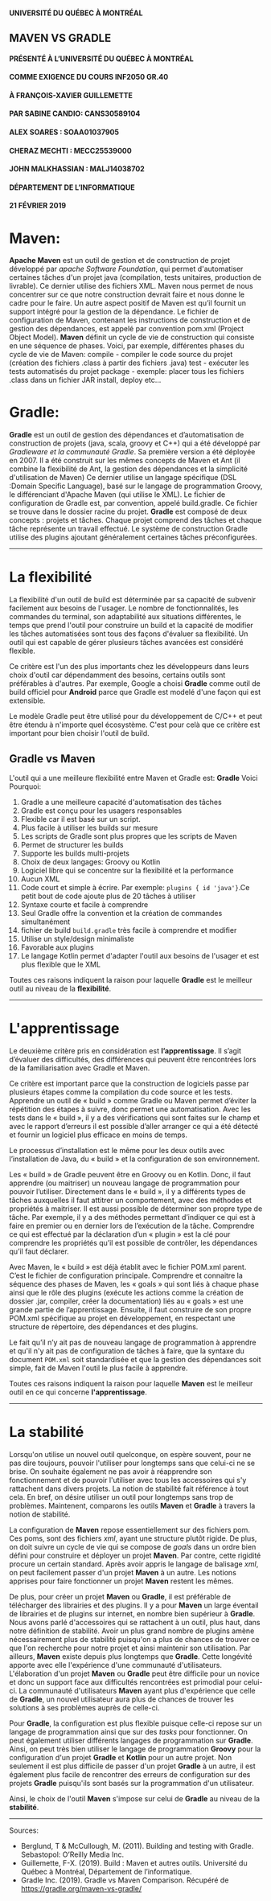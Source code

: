 #### UNIVERSITÉ DU QUÉBEC À MONTRÉAL



## MAVEN VS GRADLE



#### PRÉSENTÉ À L’UNIVERSITÉ DU QUÉBEC À MONTRÉAL
#### COMME EXIGENCE DU COURS INF2050 GR.40



#### À FRANÇOIS-XAVIER GUILLEMETTE


#### PAR SABINE CANDIO: CANS30589104 
#### ALEX SOARES : SOAA01037905 
#### CHERAZ MECHTI : MECC25539000
#### JOHN MALKHASSIAN : MALJ14038702

#### DÉPARTEMENT DE L’INFORMATIQUE
#### 21 FÉVRIER 2019


# Maven:
**Apache Maven** est un outil de gestion et de construction de projet développé
par *apache Software Foundation*, qui permet d'automatiser certaines tâches d'un projet java (compilation,
tests unitaires, production de livrable). Ce dernier utilise des fichiers XML.
Maven nous permet de nous concentrer sur ce que notre construction devrait faire et
nous donne le cadre pour le faire.
Un autre aspect positif de Maven est qu’il fournit un support intégré pour la gestion
de la dépendance.
Le fichier de configuration de Maven, contenant les instructions de construction et de gestion des dépendances, 
est appelé par convention pom.xml (Project Object Model).
**Maven** définit un cycle de vie de construction qui consiste en une séquence de phases.
Voici, par exemple, différentes phases du cycle de vie de Maven:
compile - compiler le code source du projet (création des fichiers .class à partir des fichiers .java)
test - exécuter les tests automatisés du projet
package - exemple: placer tous les fichiers .class dans un fichier JAR
install, deploy etc...

# Gradle:
**Gradle** est un outil de gestion des dépendances et d’automatisation de construction de projets
(java, scala, groovy et C++) qui a été développé par *Gradleware et la communauté Gradle*. Sa première version a été déployée en 2007. 
Il a été construit sur les mêmes concepts de Maven et Ant (il combine la flexibilité de Ant,
la gestion des dépendances et la simplicité d'utilisation de Maven)
Ce dernier utilise un langage spécifique (DSL :Domain Specific Language),
basé sur le langage de programmation Groovy, le différenciant d'Apache Maven (qui utilise le XML). 
Le fichier de configuration de Gradle est, par convention, appelé build.gradle. Ce fichier se trouve dans le dossier racine du projet.
**Gradle** est composé de deux concepts : projets et tâches. Chaque projet comprend des tâches et chaque tâche représente un travail effectué.
Le système de construction Gradle utilise des plugins ajoutant généralement certaines tâches préconfigurées.

---

# La flexibilité

La flexibilité d'un outil de build est déterminée par sa capacité de subvenir facilement aux besoins de l'usager. Le nombre de fonctionnalités, les commandes du terminal, son adaptabilité aux situations différentes, le temps que prend l'outil pour construire un build et la capacité de modifier les tâches automatisées sont tous des façons d'évaluer sa flexibilité. Un outil qui est capable de gérer plusieurs tâches avancées est considéré flexible.

Ce critère est l'un des plus importants chez les développeurs dans leurs choix d'outil car dépendamment des besoins, certains outils sont préférables à d'autres.
Par exemple, Google a choisi **Gradle** comme outil de build officiel pour **Android** parce que Gradle est modelé d'une façon qui est extensible.

Le modèle Gradle peut être utilisé pour du développement de C/C++ et peut être étendu à n'importe quel écosystème. C'est pour celà que ce critère est important pour bien choisir l'outil de build.

## Gradle vs Maven
L'outil qui a une meilleure flexibilité entre Maven et Gradle est:  **Gradle**
Voici Pourquoi:

1.  Gradle a une meilleure capacité d'automatisation des tâches
2.  Gradle est conçu pour les usagers responsables
3.  Flexible car il est basé sur un script.
4.  Plus facile à utiliser les builds sur mesure
5.  Les scripts de Gradle sont plus propres que les scripts de Maven
6.  Permet de structurer les builds
7.  Supporte les builds multi-projets
8.  Choix de deux langages: Groovy ou Kotlin
9.  Logiciel libre qui se concentre sur la flexibilité et la performance
10. Aucun XML
11. Code court et simple à écrire. Par exemple: `plugins { id 'java'}`.Ce petit bout de code ajoute plus de 20 tâches à utiliser
12. Syntaxe courte et facile à comprendre
13. Seul Gradle offre la convention et la création de commandes simultanément
14. fichier de build `build.gradle` très facile à comprendre et modifier
15. Utilise un style/design minimaliste
16. Favorable aux plugins
17. Le langage Kotlin permet d'adapter l'outil aux besoins de l'usager et est plus flexible que le XML

Toutes ces raisons indiquent la raison pour laquelle **Gradle** est le meilleur outil au niveau de la **flexibilité**.

---
# L'apprentissage

Le deuxième critère pris en considération est **l’apprentissage**. Il s’agit d’évaluer des difficultés, des différences qui peuvent être rencontrées lors de la familiarisation avec Gradle et Maven.

Ce critère est important parce que la construction de logiciels passe par plusieurs étapes comme la compilation du code source et les tests. Apprendre un outil de « build » comme Gradle ou Maven permet d’éviter la répétition des étapes à suivre, donc permet une automatisation. Avec les tests dans le « build », il y a des vérifications qui sont faites sur le champ et avec le rapport d’erreurs il est possible d’aller arranger ce qui a été détecté et fournir un logiciel plus efficace en moins de temps.

Le processus d’installation est le même pour les deux outils avec l’installation de Java, du « build » et la configuration de son environnement.

Les « build » de Gradle peuvent être en Groovy ou en Kotlin. Donc, il faut apprendre (ou maitriser) un nouveau langage de programmation pour pouvoir l’utiliser. Directement dans le « build », il y a différents types de tâches auxquelles il faut attitrer un comportement, avec des méthodes et propriétés à maitriser. Il est aussi possible de déterminer son propre type de tâche. Par exemple, il y a des méthodes permettant d’indiquer ce qui est à faire en premier ou en dernier lors de l’exécution de la tâche. Comprendre ce qui est effectué par la déclaration d’un « plugin » est la clé pour comprendre les propriétés qu’il est possible de contrôler, les dépendances qu’il faut déclarer.

Avec Maven, le « build » est déjà établit avec le fichier POM.xml parent. C’est le fichier de configuration principale. Comprendre et connaitre la séquence des phases de Maven, les « goals » qui sont liés à chaque phase ainsi que le rôle des plugins (exécute les actions comme la création de dossier .jar, compiler, créer la documentation) liés au « goals » est une grande partie de l’apprentissage. Ensuite, il faut construire de son propre POM.xml spécifique au projet en développement, en respectant une structure de répertoire, des dépendances et des plugins.

Le fait qu’il n’y ait pas de nouveau langage de programmation à apprendre et qu'il n'y ait pas de configuration de tâches à faire, que la syntaxe du document `POM.xml` soit standardisée et que la gestion des dépendances soit simple, fait de Maven l'outil le plus facile à apprendre.

Toutes ces raisons indiquent la raison pour laquelle **Maven** est le meilleur outil en ce qui concerne **l'apprentissage**.

---

# La stabilité

Lorsqu'on utilise un nouvel outil quelconque, on espère souvent, pour ne pas dire toujours, pouvoir l'utiliser pour
longtemps sans que celui-ci ne se brise. On souhaite également ne pas avoir à réapprendre son fonctionnement et de
pouvoir l'utiliser avec tous les accessoires qui s'y rattachent dans divers projets. La notion de stabilité fait
référence à tout cela. En bref, on désire utiliser un outil pour longtemps sans trop de problèmes.
Maintenent, comparons les outils **Maven** et **Gradle** à travers la notion de stabilité.

La configuration de **Maven** repose essentiellement sur des fichiers pom. Ces poms, sont des fichiers *xml*,
ayant une structure plutôt rigide. De plus, on doit suivre un cycle de vie qui se compose de *goals* dans un ordre
bien défini pour construire et déployer un projet **Maven**. Par contre, cette rigidité procure un certain
standard. Après avoir appris le langage de balisage *xml*, on peut facilement passer d'un projet **Maven** à
un autre. Les notions apprises pour faire fonctionner un projet **Maven** restent les mêmes.

De plus, pour créer un projet **Maven** ou **Gradle**, il est préférable de télécharger des librairies et des
plugins. Il y a pour **Maven** un large éventail de librairies et de plugins sur internet, en nombre bien
supérieur à **Gradle**. Nous avons parlé d'accessoires qui se rattachent à un outil, plus haut, dans notre
définition de stabilité. Avoir un plus grand nombre de plugins amène nécessairement plus de stabilité puisqu'on
a plus de chances de trouver ce que l'on recherche pour notre projet et ainsi maintenir son utilisation.
Par ailleurs, **Maven** existe depuis plus longtemps que **Gradle**. Cette longévité apporte avec elle l'expérience
d'une communauté d'utilisateurs. L'élaboration d'un projet **Maven** ou **Gradle** peut être difficile pour un novice
et donc un support face aux difficultés rencontrées est primodial pour celui-ci. La communauté d'utilisateurs
**Maven** ayant plus d'expérience que celle de **Gradle**, un nouvel utilisateur aura plus de chances de trouver
les solutions à ses problèmes auprès de celle-ci.

Pour **Gradle**, la configuration est plus flexible puisque celle-ci repose sur un langage de programmation ainsi
que sur des *tasks* pour fonctionner. On peut également utiliser différents langages de programmation sur **Gradle**.
Ainsi, on peut très bien utiliser le langage de programmation **Groovy** pour la configuration d'un projet **Gradle**
et **Kotlin** pour un autre projet. Non seulement il est plus difficile de passer d'un projet **Gradle** à un autre,
il est également plus facile de rencontrer des erreurs de configuration sur des projets **Gradle** puisqu'ils sont basés
sur la programmation d'un utilisateur.

Ainsi, le choix de l'outil **Maven** s'impose sur celui de **Gradle** au niveau de la **stabilité**.

---
Sources:
- Berglund, T & McCullough, M. (2011). Building and testing with Gradle. Sebastopol: O’Reilly
Media Inc.
- Guillemette, F-X. (2019). Build : Maven et autres outils. Université du Québec à Montréal,
Département de l’informatique.
- Gradle Inc. (2019). Gradle vs Maven Comparison. Récupéré de https://gradle.org/maven-vs-gradle/

